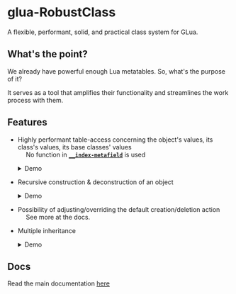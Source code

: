
# glua-RobustClass
A flexible, performant, solid, and practical class system for GLua.

## What's the point?
We already have powerful enough Lua metatables. So, what's the purpose of it?

It serves as a tool that amplifies their functionality and streamlines the work process with them.

## Features
* Highly performant table-access concerning the object's values, its class's values, its base classes' values</br>
	&emsp; No function in <code>**[__index-metafield](https://www.lua.org/pil/13.4.1.html)**</code> is used</br>
	<details> <summary>Demo</summary>

	```lua
	local A = robustclass( 'A' )
	A.test = 'Hello World!'

	local B = robustclass( 'B : A' )
	local C = robustclass( 'C : B' )
	local D = robustclass( 'D : C' )

	print( Format( 'D.test => %s', D.test ) )

	local objD = D()
	print( Format( 'objD.test => %s', objD.test ) )
	```
	![Demo #1](demo-1.png)
	</details>

* Recursive construction & deconstruction of an object</br>
	<details> <summary>Demo</summary>

	```lua
	local A = robustclass( 'A' )
	do

		function A:A()

			self.phi = 1.618
			print( 'A\'s constructor called' )

		end

	end

	local B = robustclass( 'B : A' )
	do

		function B:_B() print( 'B\'s destructor called' ) end

	end

	local C = robustclass( 'C : B' )
	do

		function C:C() print( 'C\'s constructor called' ) end

	end

	local D = robustclass( 'D : C' )
	do

		function D:D()

			print( 'D\'s constructor called' )

		end

	end

	local objD = D()
	print( 'phi ~ ' .. objD.phi )

	robustclass.Delete( objD )
	```
	![Demo #2](demo-2.png)
	</details>

* Possibility of adjusting/overriding the default creation/deletion action</br>
	&emsp; See more at the docs.

* Multiple inheritance</br>
	<details> <summary>Demo</summary>

	```lua
	local A = robustclass( 'A' )
	do

		AccessorFunc( A, 'x', 'X' )
		AccessorFunc( A, 'y', 'Y' )

		function A:A() print( 'A\'s constructor called' ) end

	end

	local B = robustclass( 'B' )
	do

		function B:B() print( 'B\'s constructor called' ) end

	end

	local C = robustclass( 'C' )
	do

		function C:C() print( 'C\'s constructor called' ) end

	end

	local D = robustclass( 'D : C, B, A' )
	do

		function D:D()

			print( 'D\'s constructor called' )

			self:SetX( 4 )
			self:SetY( 0 )

		end

	end

	local objD = D()
	print( objD:GetX(), objD:GetY() )
	```
	![Demo #3](demo-3.png)
	</details>

## Docs
Read the main documentation [here](/DOCS.md)
